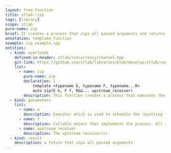 ```yaml
---
layout: free-function
title: stlab::zip
tags: [library]
scope: stlab
pure-name: zip
brief: It creates a process that zips all passed arguments and returns a receiver.
annotation: template function
example: zip_example.cpp
entities:
  - kind: overloads
    defined-in-header: stlab/concurrency/channel.hpp  
    git-link: https://github.com/stlab/libraries/blob/develop/stlab/concurrency/channel.hpp
    list:
      - name: zip
        pure-name: zip
        declaration: |
            template <typename E, typename F, typename...R>
            auto zip(E e, F f, R&&... upstream_receiver)
        description: This function creates a process that executes the provided function object with the results from the upstream process. The results are passed in a round-robin manner, starting with the result from the first receiver.
  - kind: parameters
    list:
      - name: e
        description: Executor which is used to schedule the resulting task
      - name: f
        description: Callable object that implements the process. All results from the upstream process must be convertable to the only argument of the provided function object's function operator or the argument of process' await function.
      - name: upstream_receiver
        description: The upstream receiver(s). 
  - kind: result
    description: a future that zips all passed arguments
---
```

